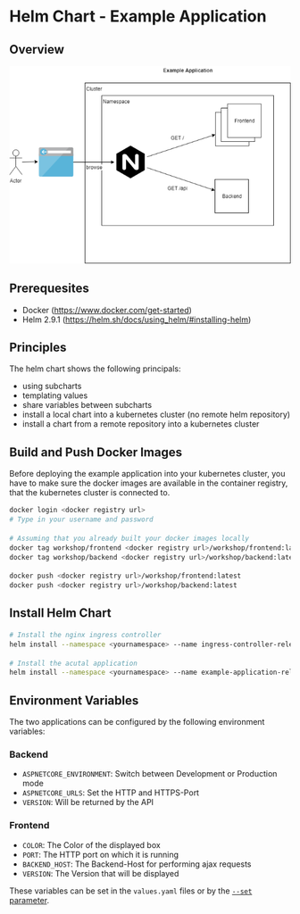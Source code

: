 # Helm Chart - Example Application

## Overview

![Overview Image](example-application.png "Overview")


## Prerequesites

* Docker (https://www.docker.com/get-started)
* Helm 2.9.1 (https://helm.sh/docs/using_helm/#installing-helm)

## Principles

The helm chart shows the following principals:

* using subcharts
* templating values
* share variables between subcharts
* install a local chart into a kubernetes cluster (no remote helm repository)
* install a chart from a remote repository into a kubernetes cluster

## Build and Push Docker Images

Before deploying the example application into your kubernetes cluster, you have to make sure the docker images are available in the container registry, that the kubernetes cluster is connected to.

```bash
docker login <docker registry url>
# Type in your username and password

# Assuming that you already built your docker images locally
docker tag workshop/frontend <docker registry url>/workshop/frontend:latest
docker tag workshop/backend <docker registry url>/workshop/backend:latest

docker push <docker registry url>/workshop/frontend:latest
docker push <docker registry url>/workshop/backend:latest
```

## Install Helm Chart

```bash
# Install the nginx ingress controller
helm install --namespace <yournamespace> --name ingress-controller-release stable/nginx-ingress

# Install the acutal application
helm install --namespace <yournamespace> --name example-application-release example-application
```

## Environment Variables

The two applications can be configured by the following environment variables:

### Backend

* `ASPNETCORE_ENVIRONMENT`: Switch between Development or Production mode
* `ASPNETCORE_URLS`: Set the HTTP and HTTPS-Port
* `VERSION`: Will be returned by the API

### Frontend

* `COLOR`: The Color of the displayed box
* `PORT`: The HTTP port on which it is running
* `BACKEND_HOST`: The Backend-Host for performing ajax requests
* `VERSION`: The Version that will be displayed

These variables can be set in the `values.yaml` files or by the [`--set` parameter](https://helm.sh/docs/using_helm/).
